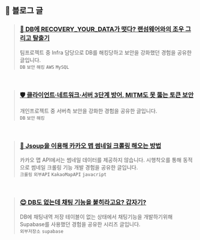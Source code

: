 ## 🌱 블로그 글

> ### [📛 DB에 RECOVERY_YOUR_DATA가 떳다? 랜섬웨어와의 조우 그리고 탈출기](https://blog.naver.com/jamm0316/223962443546)<br>
> 팀프로젝트 중 Infra 담당으로 DB를 해킹당하고 보안을 강화했던 경험을 공유한 글입니다.<br>
> `DB`  `보안`  `해킹`  `AWS`  `MySQL`<br>
<br>

> ### [🛡️ 클라이언트·네트워크·서버 3단계 방어, MITM도 못 뚫는 토큰 보안](https://blog.naver.com/jamm0316/223968147866)<br>
> 개인프로젝트 중 서버측 보안을 강화한 경험을 공유한 글입니다.<br>
> `DB`  `보안`  `해킹`<br>
<br>

> ### [🤖 Jsoup을 이용해 카카오 맵 썸네일 크롤링 해오는 방법](https://blog.naver.com/jamm0316/223735427215)<br>
> 카카오 맵 API에서는 썸네일 데이터를 제공하지 않습니다. 시행착오를 통해 동적으로 썸네일 크롤링 기능 개발 경험을 공유한 글입니다. <br>
> `크롤링`  `외부API`  `KakaoMapAPI`  `javacript`<br>
<br>

> ### [😊 DB도 없는데 채팅 기능을 붙히라고요? 갑자기?](https://blog.naver.com/jamm0316/223930710219)<br>
> DB에 채팅내역 저장 테이블이 없는 상태에서 채팅기능을 개발하기위해 Supabase를 사용했던 경험을 공유한 시리즈 글입니다. <br>
> `외부저장소`  `supabase`<br>
